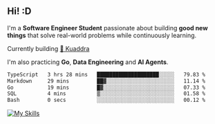 ## Hi! :D

I'm a **Software Engineer Student** passionate about building **good new things** that solve real-world problems while continuously learning.

Currently building [🎾 Kuaddra](https://kuaddra.com)

I'm also practicing **Go**, **Data Engineering** and **AI Agents**.

<!--START_SECTION:waka-->

```txt
TypeScript   3 hrs 28 mins   ████████████████████░░░░░   79.83 %
Markdown     29 mins         ██▓░░░░░░░░░░░░░░░░░░░░░░   11.14 %
Go           19 mins         █▓░░░░░░░░░░░░░░░░░░░░░░░   07.33 %
SQL          4 mins          ▒░░░░░░░░░░░░░░░░░░░░░░░░   01.58 %
Bash         0 secs          ░░░░░░░░░░░░░░░░░░░░░░░░░   00.12 %
```

<!--END_SECTION:waka-->
[![My Skills](https://skillicons.dev/icons?i=py,go,java,aws,js,docker,linux)](https://skillicons.dev)
